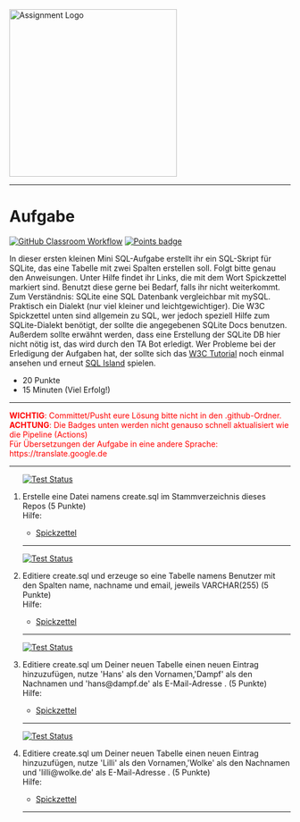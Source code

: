 <img src="https://3.bp.blogspot.com/-VdxnwsQC46k/WUE-wWtj3VI/AAAAAAAAbbE/EsX2rnx6sRkz6AZ3ojgSrSsvKubbyjyQwCLcBGAs/s1600/Sqlite.jpg" alt="Assignment Logo" width="300"/>

---
# Aufgabe
[![GitHub Classroom Workflow](https://github.com/helsoc7/sql-initial/actions/workflows/classroom.yml/badge.svg)](https://github.com/helsoc7/sql-initial/actions/workflows/classroom.yml) [![Points badge](../../blob/badges/.github/badges/points.svg)](../../actions) 

In dieser ersten kleinen Mini SQL-Aufgabe erstellt ihr ein SQL-Skript für SQLite, das eine Tabelle mit zwei Spalten erstellen soll. 
 Folgt bitte genau den Anweisungen. Unter Hilfe findet ihr Links, die mit dem Wort Spickzettel markiert sind. Benutzt diese gerne bei Bedarf, falls ihr nicht weiterkommt. 
 Zum Verständnis: SQLite eine SQL Datenbank vergleichbar mit mySQL. Praktisch ein Dialekt (nur viel kleiner und leichtgewichtiger). Die W3C Spickzettel unten sind allgemein zu SQL, wer jedoch speziell Hilfe zum SQLite-Dialekt benötigt, der sollte die angegebenen SQLite Docs benutzen. Außerdem sollte erwähnt werden, dass eine Erstellung der SQLite DB hier nicht nötig ist, das wird durch den TA Bot erledigt. Wer Probleme bei der Erledigung der Aufgaben hat, der sollte sich das [W3C Tutorial](https://www.w3schools.com/sql/) noch einmal ansehen und erneut [SQL Island](https://sql-island.informatik.uni-kl.de/) spielen.
* 20 Punkte
* 15 Minuten (Viel Erfolg!)

---
<p><span style='color:red;'><b>WICHTIG</b>: Committet/Pusht eure Lösung bitte nicht in den .github-Ordner.<br/> <b>ACHTUNG</b>: Die Badges unten werden nicht genauso schnell aktualisiert wie die Pipeline (Actions)<br/>Für Übersetzungen der Aufgabe in eine andere Sprache: https://translate.google.de <br/></span> </p>

---
<ol>

[![Test Status](../../blob/badges/.github/badges/testStatus_1.svg)](../../actions)  
<li> Erstelle eine Datei namens create.sql im Stammverzeichnis dieses Repos (5 Punkte)</li>
Hilfe: 
<ul><li><a href="">Spickzettel</a></li></ul> 

---

[![Test Status](../../blob/badges/.github/badges/testStatus_2.svg)](../../actions)  
<li> Editiere create.sql und erzeuge so eine Tabelle namens Benutzer mit den Spalten name, nachname und email, jeweils VARCHAR(255) (5 Punkte)</li>
Hilfe: 
<ul><li><a href="https://www.w3schools.com/sql/sql_create_table.asp">Spickzettel</a></li></ul> 

---

[![Test Status](../../blob/badges/.github/badges/testStatus_3.svg)](../../actions)  
<li> Editiere create.sql um Deiner neuen Tabelle einen neuen Eintrag hinzuzufügen, nutze 'Hans' als den Vornamen,'Dampf' als den Nachnamen und 'hans@dampf.de' als E-Mail-Adresse . (5 Punkte)</li>
Hilfe: 
<ul><li><a href="https://www.cyberciti.biz/faq/hello-world-bash-shell-script/">Spickzettel</a></li></ul> 

---

[![Test Status](../../blob/badges/.github/badges/testStatus_4.svg)](../../actions)  
<li> Editiere create.sql um Deiner neuen Tabelle einen neuen Eintrag hinzuzufügen, nutze 'Lilli' als den Vornamen,'Wolke' als den Nachnamen und 'lilli@wolke.de' als E-Mail-Adresse . (5 Punkte)</li>
Hilfe: 
<ul><li><a href="https://www.cyberciti.biz/faq/hello-world-bash-shell-script/">Spickzettel</a></li></ul> 

---
</ol>
